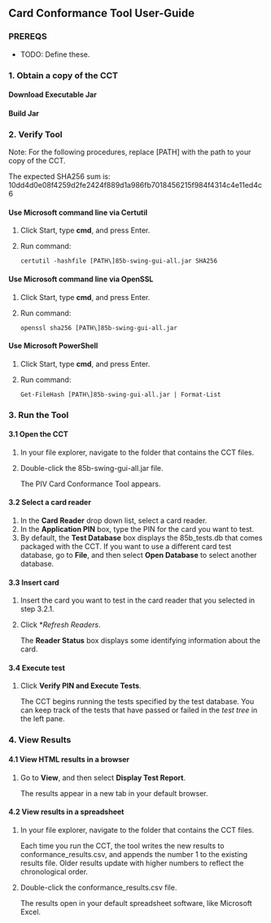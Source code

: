## Card Conformance Tool User-Guide

### PREREQS
- TODO: Define these.

### 1. Obtain a copy of the CCT

#### Download Executable Jar

#### Build Jar


### 2. Verify Tool

Note: For the following procedures, replace [PATH\] with the path to your copy of the CCT.

The expected SHA256 sum is: 10dd4d0e08f4259d2fe2424f889d1a986fb7018456215f984f4314c4e11ed4c6

#### Use Microsoft command line via Certutil
1. Click Start, type **cmd**, and press Enter.
2. Run command:

    ```certutil -hashfile [PATH\]85b-swing-gui-all.jar SHA256```


#### Use Microsoft command line via OpenSSL
1. Click Start, type **cmd**, and press Enter.
2. Run command:

     ```openssl sha256 [PATH\]85b-swing-gui-all.jar```


#### Use Microsoft PowerShell
1. Click Start, type **cmd**, and press Enter.
2. Run command:

     ```Get-FileHash [PATH\]85b-swing-gui-all.jar | Format-List```


### 3. Run the Tool

#### 3.1 Open the CCT
1. In your file explorer, navigate to the folder that contains the CCT files.
2. Double-click the 85b-swing-gui-all.jar file.

    The PIV Card Conformance Tool appears.

#### 3.2 Select a card reader 
1. In the **Card Reader** drop down list, select a card reader.
2. In the **Application PIN** box, type the PIN for the card you want to test.
3. By default, the **Test Database** box displays the 85b_tests.db that comes packaged with the CCT. If you want to use a different card test database, go to **File**, and then select **Open Database** to select another database.

#### 3.3 Insert card
1. Insert the card you want to test in the card reader that you selected in step 3.2.1.
2. Click **Refresh Readers*.

    The **Reader Status** box displays some identifying information about the card.

#### 3.4 Execute test
1. Click **Verify PIN and Execute Tests**.

    The CCT begins running the tests specified by the test database. You can keep track of the tests that have passed or failed in the *test tree* in the left pane.

### 4. View Results

#### 4.1 View HTML results in a browser
1. Go to **View**, and then select **Display Test Report**.
    
    The results appear in a new tab in your default browser.

#### 4.2 View results in a spreadsheet
1. In your file explorer, navigate to the folder that contains the CCT files.

    Each time you run the CCT, the tool writes the new results to conformance_results.csv, and appends the number 1 to the existing results file. Older results update with higher numbers to reflect the chronological order.

2. Double-click the conformance_results.csv file.

    The results open in your default spreadsheet software, like Microsoft Excel.
